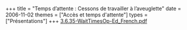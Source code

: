 +++
title = "Temps d’attente : Cessons de travailler à l’aveuglette"
date = 2006-11-02
themes = ["Accès et temps d'attente"]
types = ["Présentations"]
+++
[3.6.35-WaitTimesOp-Ed_French.pdf](/files/3.6.35-WaitTimesOp-Ed_French.pdf)
